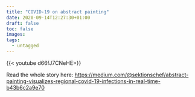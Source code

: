 ```yaml
---
title: "COVID-19 on abstract painting"
date: 2020-09-14T12:27:30+01:00
draft: false
toc: false
images:
tags:
  - untagged
---
```



{{< youtube d66fJ7CNeHE>}}

Read the whole story here: 
https://medium.com/@sektionschef/abstract-painting-visualizes-regional-covid-19-infections-in-real-time-b43b6c2a9e70